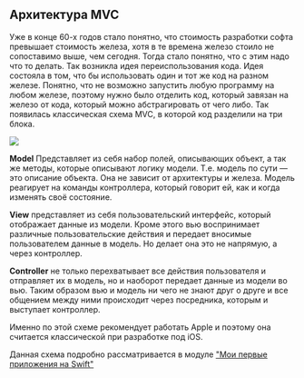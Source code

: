 ## Архитектура MVC

Уже в конце 60-х годов стало понятно, что стоимость разработки софта превышает стоимость железа, хотя в те времена железо стоило не сопоставимо выше, чем сегодня. Тогда стало понятно, что с этим надо что то делать. Так возникла идея переиспользования кода. Идея состояла в том, что бы использовать один и тот же код на разном железе. Понятно, что не возможно запустить любую программу на любом железе, поэтому нужно было отделить код, который завязан на железо от кода, который можно абстрагировать от чего либо. Так появилась классическая схема MVC, в которой код разделили на три блока.

![][image-1]

**Model**  Представляет из себя набор полей, описывающих объект, а так же методы, которые описывают логику модели. Т.е. модель по сути — это описание объекта. Она не зависит от архитектуры и железа. Модель реагирует на команды контроллера, который говорит ей, как и когда изменять своё состояние.

**View** представляет из себя пользовательский интерфейс, который отображает данные из модели. Кроме этого вью воспринимает различные пользовательские действия и передает вносимые пользователем данные в модель. Но делает она это не напрямую, а через контроллер.

**Controller** не только перехватывает все действия пользователя и отправляет их в модель, но и наоборот передает данные из модели во вью.  Таким образом вью и модель ни чего не знают друг о друге и все общением между ними происходит через посредника, которым и выступает контроллер.

Именно по этой схеме рекомендует работать Apple и поэтому она считается классической при разработке под iOS.

Данная схема подробно рассматривается в модуле ["Мои первые приложения на Swift"][1]

[1]:	https://learnmetoo.info/courses/pervye-prilozheniya-na-swift

[image-1]:	https://hsto.org/getpro/habr/post_images/f80/9ee/7a8/f809ee7a8e48dd651910f92333217071.png